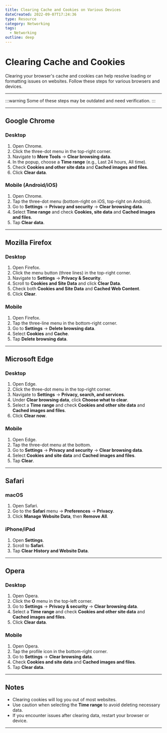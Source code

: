 ```yaml
---
title: Clearing Cache and Cookies on Various Devices
dateCreated: 2022-09-07T17:24:36
type: Resource
category: Networking
tags:
  - Networking
outline: deep
---
```


# Clearing Cache and Cookies

Clearing your browser's cache and cookies can help resolve loading or formatting issues on websites. Follow these steps for various browsers and devices.

---
:::warning Some of these steps may be outdated and need verification.
:::

---

## Google Chrome

### Desktop

1. Open Chrome.
2. Click the three-dot menu in the top-right corner.
3. Navigate to **More Tools** → **Clear browsing data**.
4. In the popup, choose a **Time range** (e.g., Last 24 hours, All time).
5. Check **Cookies and other site data** and **Cached images and files**.
6. Click **Clear data**.

### Mobile (Android/iOS)

1. Open Chrome.
2. Tap the three-dot menu (bottom-right on iOS, top-right on Android).
3. Go to **Settings** → **Privacy and security** → **Clear browsing data**.
4. Select **Time range** and check **Cookies, site data** and **Cached images and files**.
5. Tap **Clear data**.

---

## Mozilla Firefox

### Desktop

1. Open Firefox.
2. Click the menu button (three lines) in the top-right corner.
3. Navigate to **Settings** → **Privacy & Security**.
4. Scroll to **Cookies and Site Data** and click **Clear Data**.
5. Check both **Cookies and Site Data** and **Cached Web Content**.
6. Click **Clear**.

### Mobile

1. Open Firefox.
2. Tap the three-line menu in the bottom-right corner.
3. Go to **Settings** → **Delete browsing data**.
4. Select **Cookies** and **Cache**.
5. Tap **Delete browsing data**.

---

## Microsoft Edge

### Desktop

1. Open Edge.
2. Click the three-dot menu in the top-right corner.
3. Navigate to **Settings** → **Privacy, search, and services**.
4. Under **Clear browsing data**, click **Choose what to clear**.
5. Select a **Time range** and check **Cookies and other site data** and **Cached images and files**.
6. Click **Clear now**.

### Mobile

1. Open Edge.
2. Tap the three-dot menu at the bottom.
3. Go to **Settings** → **Privacy and security** → **Clear browsing data**.
4. Select **Cookies and site data** and **Cached images and files**.
5. Tap **Clear**.

---

## Safari

### macOS

1. Open Safari.
2. Go to the **Safari** menu → **Preferences** → **Privacy**.
3. Click **Manage Website Data**, then **Remove All**.

### iPhone/iPad

1. Open **Settings**.
2. Scroll to **Safari**.
3. Tap **Clear History and Website Data**.

---

## Opera

### Desktop

1. Open Opera.
2. Click the **O** menu in the top-left corner.
3. Go to **Settings** → **Privacy & security** → **Clear browsing data**.
4. Select a **Time range** and check **Cookies and other site data** and **Cached images and files**.
5. Click **Clear data**.

### Mobile

1. Open Opera.
2. Tap the profile icon in the bottom-right corner.
3. Go to **Settings** → **Clear browsing data**.
4. Check **Cookies and site data** and **Cached images and files**.
5. Tap **Clear data**.

---

## Notes

- Clearing cookies will log you out of most websites.
- Use caution when selecting the **Time range** to avoid deleting necessary data.
- If you encounter issues after clearing data, restart your browser or device.

---
